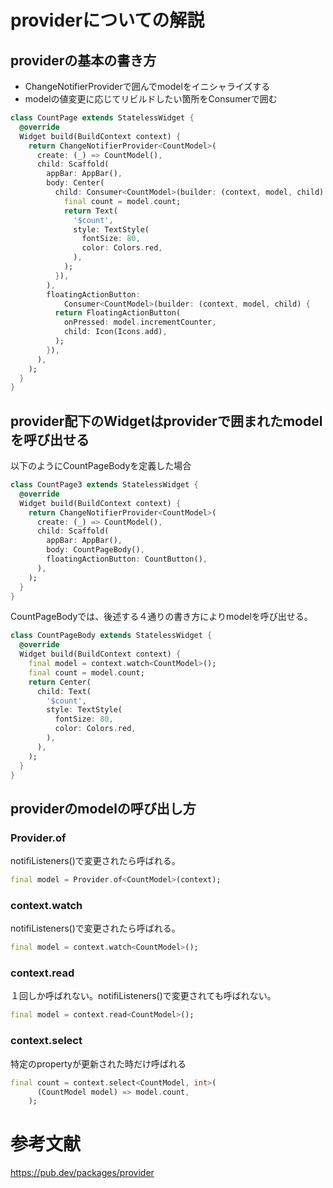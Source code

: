 # providerについての解説

## providerの基本の書き方

- ChangeNotifierProvider<Model>で囲んでmodelをイニシャライズする
- modelの値変更に応じてリビルドしたい箇所をConsumer<Model>で囲む

```dart
class CountPage extends StatelessWidget {
  @override
  Widget build(BuildContext context) {
    return ChangeNotifierProvider<CountModel>(
      create: (_) => CountModel(),
      child: Scaffold(
        appBar: AppBar(),
        body: Center(
          child: Consumer<CountModel>(builder: (context, model, child) {
            final count = model.count;
            return Text(
              '$count',
              style: TextStyle(
                fontSize: 80,
                color: Colors.red,
              ),
            );
          }),
        ),
        floatingActionButton:
            Consumer<CountModel>(builder: (context, model, child) {
          return FloatingActionButton(
            onPressed: model.incrementCounter,
            child: Icon(Icons.add),
          );
        }),
      ),
    );
  }
}
```
  
## provider配下のWidgetはproviderで囲まれたmodelを呼び出せる
  
以下のようにCountPageBodyを定義した場合

```dart
class CountPage3 extends StatelessWidget {
  @override
  Widget build(BuildContext context) {
    return ChangeNotifierProvider<CountModel>(
      create: (_) => CountModel(),
      child: Scaffold(
        appBar: AppBar(),
        body: CountPageBody(),
        floatingActionButton: CountButton(),
      ),
    );
  }
}
```

CountPageBodyでは、後述する４通りの書き方によりmodelを呼び出せる。
  
```dart
class CountPageBody extends StatelessWidget {
  @override
  Widget build(BuildContext context) {
    final model = context.watch<CountModel>();
    final count = model.count;
    return Center(
      child: Text(
        '$count',
        style: TextStyle(
          fontSize: 80,
          color: Colors.red,
        ),
      ),
    );
  }
}
```

## providerのmodelの呼び出し方

### Provider.of

notifiListeners()で変更されたら呼ばれる。

```dart
final model = Provider.of<CountModel>(context);
```

### context.watch

notifiListeners()で変更されたら呼ばれる。

```dart
final model = context.watch<CountModel>();
```

### context.read

１回しか呼ばれない。notifiListeners()で変更されても呼ばれない。

```dart
final model = context.read<CountModel>();
```

### context.select

特定のpropertyが更新された時だけ呼ばれる

```dart
final count = context.select<CountModel, int>(
      (CountModel model) => model.count,
    );
```
  
 # 参考文献
https://pub.dev/packages/provider 
